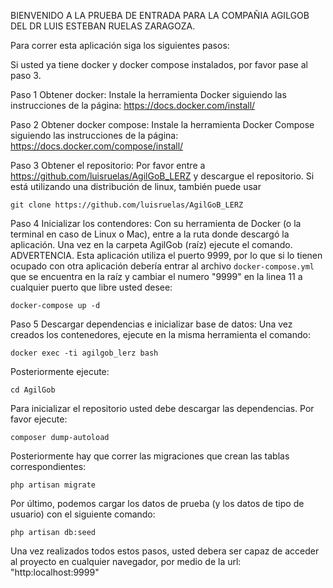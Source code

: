 BIENVENIDO A LA PRUEBA DE ENTRADA PARA LA COMPAÑIA AGILGOB DEL DR LUIS ESTEBAN RUELAS ZARAGOZA.

Para correr esta aplicación siga los siguientes pasos:

Si usted ya tiene docker y docker compose instalados, por favor pase al paso 3.

Paso 1 Obtener docker:
Instale la herramienta Docker siguiendo las instrucciones de la página: https://docs.docker.com/install/

Paso 2 Obtener docker compose: 
Instale la herramienta Docker Compose siguiendo las instrucciones de la página: https://docs.docker.com/compose/install/

Paso 3 Obtener el repositorio:
Por favor entre a https://github.com/luisruelas/AgilGoB_LERZ y descargue el repositorio. Si está utilizando una distribución de linux, también puede usar 

	git clone https://github.com/luisruelas/AgilGoB_LERZ

Paso 4 Inicializar los contendores:
Con su herramienta de Docker (o la terminal en caso de Linux o Mac), entre a la ruta donde descargó la aplicación. Una vez en la carpeta AgilGob (raíz) ejecute el comando. ADVERTENCIA. Esta aplicación utiliza el puerto 9999, por lo que si lo tienen ocupado con otra aplicación debería entrar al archivo `docker-compose.yml` que se encuentra en la raíz y cambiar el numero "9999" en la linea 11 a cualquier puerto que libre usted desee: 

	docker-compose up -d

Paso 5 Descargar dependencias e inicializar base de datos:
Una vez creados los contenedores, ejecute en la misma herramienta el comando:

	docker exec -ti agilgob_lerz bash

Posteriormente ejecute:

	cd AgilGob

Para inicializar el repositorio usted debe descargar las dependencias. Por favor ejecute:

	composer dump-autoload

Posteriormente hay que correr las migraciones que crean las tablas correspondientes:

	php artisan migrate

Por último, podemos cargar los datos de prueba (y los datos de tipo de usuario) con el siguiente comando:

	php artisan db:seed
	
Una vez realizados todos estos pasos, usted debera ser capaz de acceder al proyecto en cualquier navegador, por medio de la url: "http:localhost:9999"
